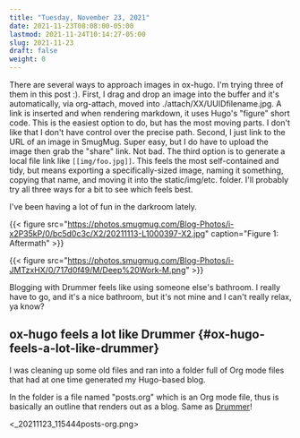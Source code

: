 ```yaml
---
title: "Tuesday, November 23, 2021"
date: 2021-11-23T08:08:00-05:00
lastmod: 2021-11-24T10:14:27-05:00
slug: 2021-11-23
draft: false
weight: 0
---
```


There are several ways to approach images in ox-hugo. I'm trying three of them in this post :). First, I drag and drop an image into the buffer and it's automatically, via org-attach, moved into ./attach/XX/UUIDfilename.jpg. A link is inserted and when rendering markdown, it uses Hugo's "figure" short code. This is the easiest option to do, but has the most moving parts. I don't like that I don't have control over the precise path. Second, I just link to the URL of an image in SmugMug. Super easy, but I do have to upload the image then grab the "share" link. Not bad. The third option is to generate a local file link like `[[img/foo.jpg]]`.  This feels the most self-contained and tidy, but means exporting a specifically-sized image, naming it something, copying that name, and moving it into the static/img/etc. folder. I'll probably try all three ways for a bit to see which feels best.

I've been having a lot of fun in the darkroom lately.

{{< figure src="https://photos.smugmug.com/Blog-Photos/i-x2P35kP/0/bc5d0c3c/X2/20211113-L1000397-X2.jpg" caption="Figure 1: Aftermath" >}}

{{< figure src="https://photos.smugmug.com/Blog-Photos/i-JMTzxHX/0/717d0f49/M/Deep%20Work-M.png" >}}

Blogging with Drummer feels like using someone else's bathroom. I really have to go, and it's a nice bathroom, but it's not mine and I can't really relax, ya know?


## ox-hugo feels a lot like Drummer {#ox-hugo-feels-a-lot-like-drummer}

I was cleaning up some old files and ran into a folder full of Org mode files that had at one time generated my Hugo-based blog.

In the folder is a file named "posts.org" which is an Org mode file, thus is basically an outline that renders out as a blog. Same as [Drummer](http://docserver.scripting.com/drummer/about.opml)!

<_20211123_115444posts-org.png>

[//]: # "Exported with love from a post written in Org mode"
[//]: # "- https://github.com/kaushalmodi/ox-hugo"
